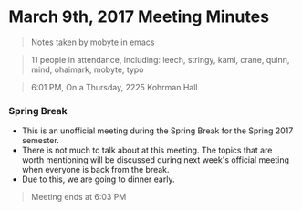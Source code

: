 # March 9th, 2017 Meeting Minutes
> Notes taken by mobyte in emacs

> 11 people in attendance, including: leech, stringy, kami, crane, quinn, mind, ohaimark, mobyte, typo

> 6:01 PM, On a Thursday, 2225 Kohrman Hall

### Spring Break
- This is an unofficial meeting during the Spring Break for the Spring 2017 semester.
- There is not much to talk about at this meeting. The topics that are worth mentioning will be discussed during next week's official meeting when everyone is back from the break.
- Due to this, we are going to dinner early.

> Meeting ends at 6:03 PM
